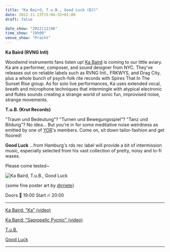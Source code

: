 ```yaml
---
title: "Ka Baird, T.u.B., Good Luck (DJ)"
date: 2022-11-23T15:04:32+01:00
draft: false

date_show: "2022|12|06"
time_show: "19h00"
venue_show: "Pracht"
---
```


**Ka Baird (RVNG Intl)**

Woodwind instruments fans listen up! [Ka Baird](https://www.kabaird.com/) is coming to our little aviary. Ka are a performer, composer, and sound designer from NYC. They've releases out on reliable labels such as RVNG Intl., FRKWYS, and Drag City, plus a whole bunch of psych-folk rite records with Spires That In The Sunset Rise group. As for solo live performances, Ka uses extended vocal, breath and microphone techniques that intermingle with atypical electronic and flutes sounds creating a strange world of sonic fun, improvised noise, strange movements.


**T.u.B. (Krut Records)**

"Traum und Bedeutung"? "Turnen und Bewegungsspiel"? "Tanz und Bildung"? No idea... But you're in for some meditative noise weirdness as emitted by one of [YOR](https://ubac.bandcamp.com/album/yor-the-future)'s members.
Come on, sit down tailor-fashion and get floored!


**Good Luck**
...from Hamburg's rds rec label will provide a bit of intermission music, especially selected from his vast collection of pretty, noisy and lo-fi waxes.


Please come tested~

![Ka Baird, T.u.B., Good Luck](../../posters/2022-12-06.jpg)

{some fine poster art by [@rriete](https://www.instagram.com/rriete/)}

Doors 📛 19:00
Start 🔥 20:00

----

[Ka Baird: "Ka" (video)](https://www.youtube.com/watch?v=sY_dIrF8154)

[Ka Baird: "Sapropelic Pycnic" (video)](https://vimeo.com/284321179)

[T.u.B.](https://krutrecords.bandcamp.com/album/thats-the-law-in-this-land-after-all)

[Good Luck](https://rdsrechh.bandcamp.com/album/volume-two)

----
